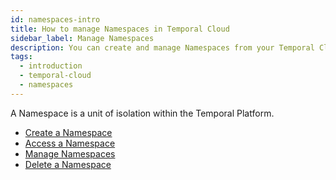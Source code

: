 ```yaml
---
id: namespaces-intro
title: How to manage Namespaces in Temporal Cloud
sidebar_label: Manage Namespaces
description: You can create and manage Namespaces from your Temporal Cloud UI.
tags:
  - introduction
  - temporal-cloud
  - namespaces
---
```


A Namespace is a unit of isolation within the Temporal Platform.

- [Create a Namespace](#create-a-namespace)
- [Access a Namespace](#access-a-namespace)
- [Manage Namespaces](#manage-namespaces)
- [Delete a Namespace](#delete-a-namespace)
